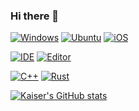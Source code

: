 ### Hi there 👋

[![Windows](https://img.shields.io/badge/Windows-11-blue?logo=windows)](https://www.microsoft.com/zh-cn/windows/windows-11)
[![Ubuntu](https://img.shields.io/badge/Ubuntu-22.04-red?logo=ubuntu)](https://ubuntu.com/)
[![iOS](https://img.shields.io/badge/iOS-15-000000?logo=apple)](https://www.apple.com.cn/ios/ios-15/)

[![IDE](https://img.shields.io/badge/IDE-CLion-green?logo=clion)](https://www.jetbrains.com/zh-cn/clion/)
[![Editor](https://img.shields.io/badge/editor-Visual%20Studio%20Code-blue?logo=visual-studio-code)](https://code.visualstudio.com/)

[![C++](https://img.shields.io/badge/C%2B%2B-20-blue?logo=c%2B%2B)](https://isocpp.org/)
[![Rust](https://img.shields.io/badge/Rust-2021-000000?logo=Rust)](https://www.rust-lang.org/zh-CN/)

[![Kaiser's GitHub stats](https://github-readme-stats.vercel.app/api?username=KaiserLancelot&include_all_commits=true&show_icons=true&theme=dark&count_private=false)](https://github.com/KaiserLancelot)
